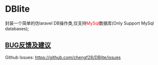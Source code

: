 # DBlite
封装一个简单的仿laravel DB操作类,仅支持<font color="red">MySql</font>数据库(Only Support MySql databases);
## [BUG反馈及建议][1]
Github Issues: <https://github.com/chengf28/DBlite/issues>




[1]: https://github.com/chengf28/DBlite/issues "BUG反馈及建议"